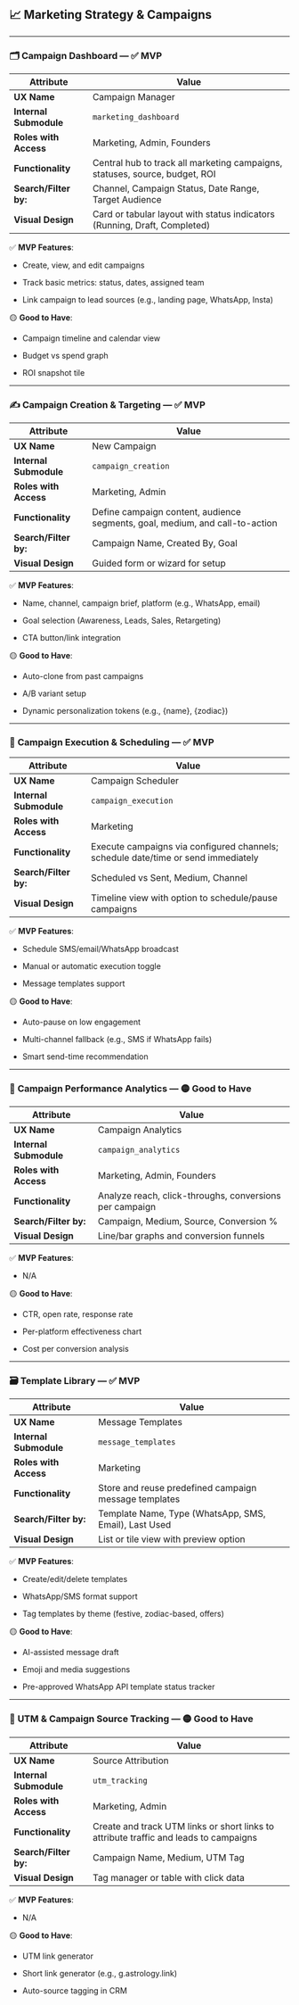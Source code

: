 ## 📈 **Marketing Strategy & Campaigns**

---

### 🗂️ **Campaign Dashboard** — ✅ **MVP**

|Attribute|Value|
|---|---|
|**UX Name**|Campaign Manager|
|**Internal Submodule**|`marketing_dashboard`|
|**Roles with Access**|Marketing, Admin, Founders|
|**Functionality**|Central hub to track all marketing campaigns, statuses, source, budget, ROI|
|**Search/Filter by:**|Channel, Campaign Status, Date Range, Target Audience|
|**Visual Design**|Card or tabular layout with status indicators (Running, Draft, Completed)|

✅ **MVP Features**:

- Create, view, and edit campaigns
    
- Track basic metrics: status, dates, assigned team
    
- Link campaign to lead sources (e.g., landing page, WhatsApp, Insta)
    

🟡 **Good to Have**:

- Campaign timeline and calendar view
    
- Budget vs spend graph
    
- ROI snapshot tile
    

---

### ✍️ **Campaign Creation & Targeting** — ✅ **MVP**

|Attribute|Value|
|---|---|
|**UX Name**|New Campaign|
|**Internal Submodule**|`campaign_creation`|
|**Roles with Access**|Marketing, Admin|
|**Functionality**|Define campaign content, audience segments, goal, medium, and call-to-action|
|**Search/Filter by:**|Campaign Name, Created By, Goal|
|**Visual Design**|Guided form or wizard for setup|

✅ **MVP Features**:

- Name, channel, campaign brief, platform (e.g., WhatsApp, email)
    
- Goal selection (Awareness, Leads, Sales, Retargeting)
    
- CTA button/link integration
    

🟡 **Good to Have**:

- Auto-clone from past campaigns
    
- A/B variant setup
    
- Dynamic personalization tokens (e.g., {name}, {zodiac})
    

---

### 📢 **Campaign Execution & Scheduling** — ✅ **MVP**

|Attribute|Value|
|---|---|
|**UX Name**|Campaign Scheduler|
|**Internal Submodule**|`campaign_execution`|
|**Roles with Access**|Marketing|
|**Functionality**|Execute campaigns via configured channels; schedule date/time or send immediately|
|**Search/Filter by:**|Scheduled vs Sent, Medium, Channel|
|**Visual Design**|Timeline view with option to schedule/pause campaigns|

✅ **MVP Features**:

- Schedule SMS/email/WhatsApp broadcast
    
- Manual or automatic execution toggle
    
- Message templates support
    

🟡 **Good to Have**:

- Auto-pause on low engagement
    
- Multi-channel fallback (e.g., SMS if WhatsApp fails)
    
- Smart send-time recommendation
    

---

### 🧪 **Campaign Performance Analytics** — 🟡 **Good to Have**

|Attribute|Value|
|---|---|
|**UX Name**|Campaign Analytics|
|**Internal Submodule**|`campaign_analytics`|
|**Roles with Access**|Marketing, Admin, Founders|
|**Functionality**|Analyze reach, click-throughs, conversions per campaign|
|**Search/Filter by:**|Campaign, Medium, Source, Conversion %|
|**Visual Design**|Line/bar graphs and conversion funnels|

✅ **MVP Features**:

- N/A
    

🟡 **Good to Have**:

- CTR, open rate, response rate
    
- Per-platform effectiveness chart
    
- Cost per conversion analysis
    

---

### 🗃️ **Template Library** — ✅ **MVP**

|Attribute|Value|
|---|---|
|**UX Name**|Message Templates|
|**Internal Submodule**|`message_templates`|
|**Roles with Access**|Marketing|
|**Functionality**|Store and reuse predefined campaign message templates|
|**Search/Filter by:**|Template Name, Type (WhatsApp, SMS, Email), Last Used|
|**Visual Design**|List or tile view with preview option|

✅ **MVP Features**:

- Create/edit/delete templates
    
- WhatsApp/SMS format support
    
- Tag templates by theme (festive, zodiac-based, offers)
    

🟡 **Good to Have**:

- AI-assisted message draft
    
- Emoji and media suggestions
    
- Pre-approved WhatsApp API template status tracker
    

---

### 🔄 **UTM & Campaign Source Tracking** — 🟡 **Good to Have**

|Attribute|Value|
|---|---|
|**UX Name**|Source Attribution|
|**Internal Submodule**|`utm_tracking`|
|**Roles with Access**|Marketing, Admin|
|**Functionality**|Create and track UTM links or short links to attribute traffic and leads to campaigns|
|**Search/Filter by:**|Campaign Name, Medium, UTM Tag|
|**Visual Design**|Tag manager or table with click data|

✅ **MVP Features**:

- N/A
    

🟡 **Good to Have**:

- UTM link generator
    
- Short link generator (e.g., g.astrology.link)
    
- Auto-source tagging in CRM